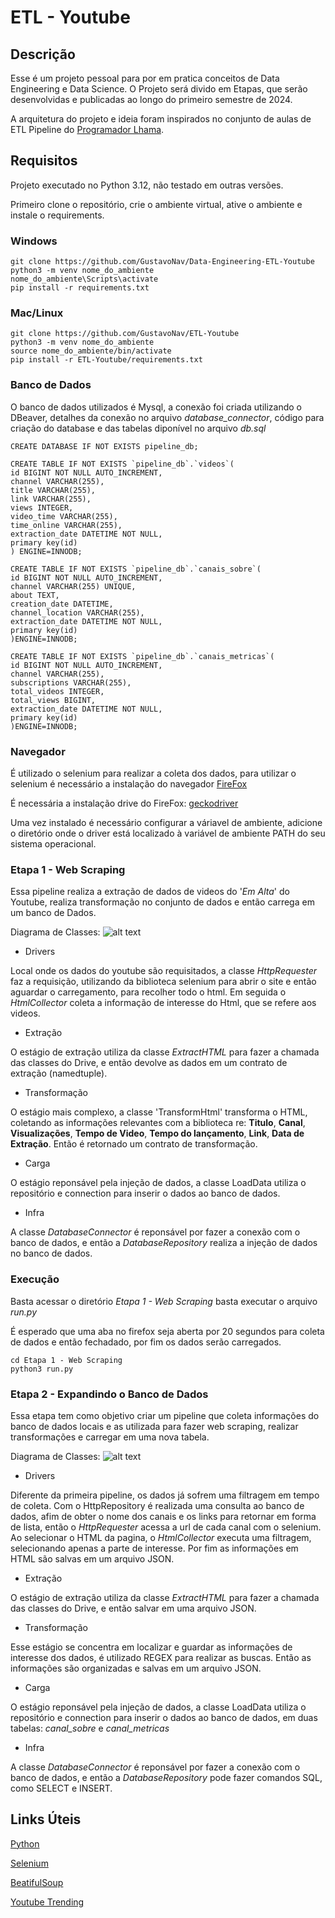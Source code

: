 # ETL - Youtube

## Descrição
Esse é um projeto pessoal para por em pratica conceitos de Data Engineering e Data Science.
O Projeto será divido em Etapas, que serão desenvolvidas e publicadas ao longo do primeiro semestre de 2024.

A arquitetura do projeto e ideia foram inspirados no conjunto de aulas de ETL Pipeline do [Programador Lhama](https://www.youtube.com/watch?v=D5mwXMMA0e0&list=PLAgbpJQADBGLuI1oR39tVfELOEZJSSbxQ).

## Requisitos
Projeto executado no Python 3.12, não testado em outras versões.

Primeiro clone o repositório, crie o ambiente virtual, ative o ambiente e instale o requirements.
### Windows

```
git clone https://github.com/GustavoNav/Data-Engineering-ETL-Youtube
python3 -m venv nome_do_ambiente
nome_do_ambiente\Scripts\activate
pip install -r requirements.txt
```
### Mac/Linux

```
git clone https://github.com/GustavoNav/ETL-Youtube
python3 -m venv nome_do_ambiente
source nome_do_ambiente/bin/activate
pip install -r ETL-Youtube/requirements.txt
```

### Banco de Dados
O banco de dados utilizados é Mysql, a conexão foi criada utilizando o DBeaver, detalhes da conexão no arquivo *database_connector*, código para criação do database e das tabelas diponível no arquivo *db.sql*
```
CREATE DATABASE IF NOT EXISTS pipeline_db;

CREATE TABLE IF NOT EXISTS `pipeline_db`.`videos`(
id BIGINT NOT NULL AUTO_INCREMENT,
channel VARCHAR(255),
title VARCHAR(255),
link VARCHAR(255),
views INTEGER,
video_time VARCHAR(255),
time_online VARCHAR(255),
extraction_date DATETIME NOT NULL,
primary key(id)
) ENGINE=INNODB;

CREATE TABLE IF NOT EXISTS `pipeline_db`.`canais_sobre`(
id BIGINT NOT NULL AUTO_INCREMENT,
channel VARCHAR(255) UNIQUE,
about TEXT,
creation_date DATETIME,
channel_location VARCHAR(255),
extraction_date DATETIME NOT NULL,
primary key(id)
)ENGINE=INNODB;

CREATE TABLE IF NOT EXISTS `pipeline_db`.`canais_metricas`(
id BIGINT NOT NULL AUTO_INCREMENT,
channel VARCHAR(255),
subscriptions VARCHAR(255),
total_videos INTEGER,
total_views BIGINT,
extraction_date DATETIME NOT NULL,
primary key(id)
)ENGINE=INNODB;
```

### Navegador
É utilizado o selenium para realizar a coleta dos dados, para utilizar o selenium é necessário a instalação do navegador [FireFox](https://www.mozilla.org/en-US/firefox/new/)

É necessária a instalação drive do FireFox: [geckodriver](https://github.com/mozilla/geckodriver/releases)

Uma vez instalado é necessário configurar a váriavel de ambiente, adicione o diretório onde o driver está localizado à variável de ambiente PATH do seu sistema operacional.

### Etapa 1 - Web Scraping
Essa pipeline realiza a extração de dados de videos do '*Em Alta*' do Youtube, realiza transformação no conjunto de dados e então carrega em um banco de Dados.

Diagrama de Classes:
![alt text](<Etapa 1 - Web Scraping/Diagrama_de_classes_Etapa1.png>)

* Drivers

Local onde os dados do youtube são requisitados, a classe *HttpRequester* faz a requisição, utilizando da biblioteca selenium para abrir o site e então aguardar o carregamento, para recolher todo o html. Em seguida o *HtmlCollector* coleta a informação de interesse do Html, que se refere aos videos.

* Extração

O estágio de extração utiliza da classe *ExtractHTML* para fazer a chamada das classes do Drive, e então devolve as dados em um contrato de extração (namedtuple).

* Transformação

O estágio mais complexo, a classe 'TransformHtml' transforma o HTML, coletando as informações relevantes com a biblioteca re: **Titulo**, **Canal**, **Visualizações**, **Tempo de Video**, **Tempo do lançamento**, **Link**, **Data de Extração**. Então é retornado um contrato de transformação.  

* Carga

O estágio reponsável pela injeção de dados, a classe LoadData utiliza o repositório e connection para inserir o dados ao banco de dados.

* Infra

A classe *DatabaseConnector* é reponsável por fazer a conexão com o banco de dados, e então a *DatabaseRepository* realiza a injeção de dados no banco de dados.

### Execução
Basta acessar o diretório *Etapa 1 - Web Scraping* basta executar o arquivo *run.py*

É esperado que uma aba no firefox seja aberta por 20 segundos para coleta de dados e então fechadado, por fim os dados serão carregados.

```
cd Etapa 1 - Web Scraping
python3 run.py
```

### Etapa 2 - Expandindo o Banco de Dados
Essa etapa tem como objetivo criar um pipeline que coleta informações do banco de dados locais e as utilizada para fazer web scraping, realizar transformações e carregar em uma nova tabela.

Diagrama de Classes:
![alt text](<Etapa 2 - Expandindo o Banco de Dados/Diagrama_de_classe_Etapa2.png>)

* Drivers

Diferente da primeira pipeline, os dados já sofrem uma filtragem em tempo de coleta. Com o HttpRepository é realizada uma consulta ao banco de dados, afim de obter o nome dos canais e os links para retornar em forma de lista, então o *HttpRequester* acessa a url de cada canal com o selenium. Ao selecionar o HTML da pagina, o *HtmlCollector* executa uma filtragem, selecionando apenas a parte de interesse. Por fim as informações em HTML são salvas em um arquivo JSON.

* Extração

O estágio de extração utiliza da classe *ExtractHTML* para fazer a chamada das classes do Drive, e então salvar em uma arquivo JSON.

* Transformação

Esse estágio se concentra em localizar e guardar as informações de interesse dos dados, é utilizado REGEX para realizar as buscas. Então as informações são organizadas e salvas em um arquivo JSON. 

* Carga

O estágio reponsável pela injeção de dados, a classe LoadData utiliza o repositório e connection para inserir o dados ao banco de dados, em duas tabelas: *canal_sobre* e *canal_metricas*

* Infra

A classe *DatabaseConnector* é reponsável por fazer a conexão com o banco de dados, e então a *DatabaseRepository* pode fazer comandos SQL, como SELECT e INSERT.



## Links Úteis 
[Python](https://www.python.org/)

[Selenium](https://www.selenium.dev/)

[BeatifulSoup](https://beautiful-soup-4.readthedocs.io/en/latest/)

[Youtube Trending](https://www.youtube.com/feed/trending)
